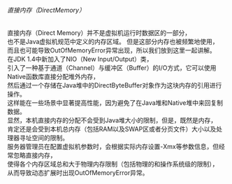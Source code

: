 ###### 直接内存（DirectMemory）

直接内存（Direct Memory）并不是虚拟机运行时数据区的一部分，  
也不是Java虚拟机规范中定义的内存区域。 但是这部分内存也被频繁地使用，  
而且也可能导致OutOfMemoryError异常出现，所以我们放到这里一起讲解。  
在JDK 1.4中新加入了NIO（New Input/Output）类，  
引入了一种基于通道（Channel）与缓冲区（Buffer）的I/O方式，它可以使用Native函数库直接分配堆外内存，  
然后通过一个存储在Java堆中的DirectByteBuffer对象作为这块内存的引用进行操作。   
这样能在一些场景中显著提高性能，因为避免了在Java堆和Native堆中来回复制数据。  
显然，本机直接内存的分配不会受到Java堆大小的限制，但是，既然是内存，  
肯定还是会受到本机总内存（包括RAM以及SWAP区或者分页文件）大小以及处理器寻址空间的限制。   
服务器管理员在配置虚拟机参数时，会根据实际内存设置-Xmx等参数信息，但经常忽略直接内存，  
使得各个内存区域总和大于物理内存限制（包括物理的和操作系统级的限制），  
从而导致动态扩展时出现OutOfMemoryError异常。  


